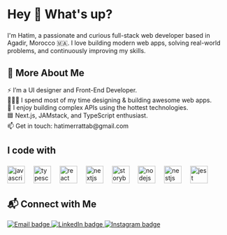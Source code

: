 
<h1 align="left">Hey 👋 What's up?</h1>

###

<p align="left">I'm Hatim, a passionate and curious full-stack web developer based in Agadir, Morocco 🇲🇦.
I love building modern web apps, solving real-world problems, and continuously improving my skills.
</p>

###

<h2 align="left">🧠 More About Me</h2>

<p align="left">
⚡ I’m a UI designer and Front-End Developer.<br>
👨🏽‍💻 I spend most of my time designing & building awesome web apps.<br>
🚀 I enjoy building complex APIs using the hottest technologies.<br>
🟦 Next.js, JAMstack, and TypeScript enthusiast.<br>
📫 Get in touch: hatimerrattab@gmail.com
</p>

###

<h2 align="left">I code with</h2>

###

<div align="left">
  <img src="https://cdn.jsdelivr.net/gh/devicons/devicon/icons/javascript/javascript-original.svg" height="40" alt="javascript logo"  />
  <img width="12" />
  <img src="https://cdn.jsdelivr.net/gh/devicons/devicon/icons/typescript/typescript-original.svg" height="40" alt="typescript logo"  />
  <img width="12" />
  <img src="https://cdn.jsdelivr.net/gh/devicons/devicon/icons/react/react-original.svg" height="40" alt="react logo"  />
  <img width="12" />
  <img src="https://cdn.jsdelivr.net/gh/devicons/devicon/icons/nextjs/nextjs-original.svg" height="40" alt="nextjs logo"  />
  <img width="12" />
  <img src="https://cdn.jsdelivr.net/gh/devicons/devicon/icons/storybook/storybook-original.svg" height="40" alt="storybook logo"  />
  <img width="12" />
  <img src="https://cdn.jsdelivr.net/gh/devicons/devicon/icons/nodejs/nodejs-original.svg" height="40" alt="nodejs logo"  />
  <img width="12" />
  <img src="https://cdn.jsdelivr.net/gh/devicons/devicon/icons/nestjs/nestjs-original.svg" height="40" alt="nestjs logo"  />
  <img width="12" />
  <img src="https://cdn.jsdelivr.net/gh/devicons/devicon/icons/jest/jest-plain.svg" height="40" alt="jest logo"  />
</div>


<h2 align="left">📬 Connect with Me</h2>

<p align="left">
  <a href="mailto:hatimerrattab@gmail.com" target="_blank">
    <img src="https://img.shields.io/badge/Gmail-D14836?style=for-the-badge&logo=gmail&logoColor=white" alt="Email badge" />
  </a>
  <a href="[https://www.linkedin.com/in/your-linkedin-username](https://www.linkedin.com/in/hatim-errattab-22762521a/)" target="_blank">
    <img src="https://img.shields.io/badge/LinkedIn-0077B5?style=for-the-badge&logo=linkedin&logoColor=white" alt="LinkedIn badge" />
  </a>
  <a href="https://www.instagram.com/hatim_err/" target="_blank">
    <img src="https://img.shields.io/badge/Instagram-E4405F?style=for-the-badge&logo=instagram&logoColor=white" alt="Instagram badge" />
  </a>
</p>



###
